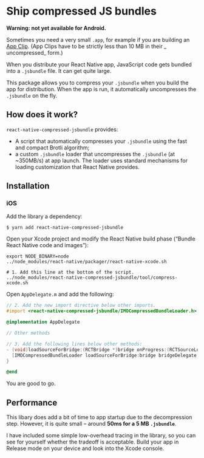 # Ship compressed JS bundles

**Warning: not yet available for Android.**

Sometimes you need a very small `.app`, for example if you are building
an [App Clip](https://developer.apple.com/app-clips/). (App Clips have to be strictly less than 10 MB in their _
uncompressed_ form.)

When you distribute your React Native app, JavaScript code gets bundled into a `.jsbundle` file. It can get quite large.

This package allows you to compress your `.jsbundle` when you build the app for distribution. When the app is run, it
automatically uncompresses the `.jsbundle` on the fly.

## How does it work?

`react-native-compressed-jsbundle` provides:

- A script that automatically compresses your `.jsbundle` using the fast and compact Brotli algorithm;
- a custom `.jsbundle` loader that uncompresses the `.jsbundle` (at ~350MB/s) at app launch. The loader uses standard mechanisms for loading customization that React Native provides.

## Installation

### iOS

Add the library a dependency:

```shell
$ yarn add react-native-compressed-jsbundle
```

Open your Xcode project and modify the React Native build phase (“Bundle React Native code and images”):

```shell
export NODE_BINARY=node
../node_modules/react-native/packager/react-native-xcode.sh

# 1. Add this line at the bottom of the script.
../node_modules/react-native-compressed-jsbundle/tool/compress-xcode.sh 
```

Open `AppDelegate.m` and add the following:

```objectivec
// 2. Add the new import directive below other imports.
#import <react-native-compressed-jsbundle/IMOCompressedBundleLoader.h>

@implementation AppDelegate

// Other methods

// 3. Add the following lines below other methods:
- (void)loadSourceForBridge:(RCTBridge *)bridge onProgress:(RCTSourceLoadProgressBlock)onProgress onComplete:(RCTSourceLoadBlock)loadCallback {
  [IMOCompressedBundleLoader loadSourceForBridge:bridge bridgeDelegate:self onProgress:onProgress onComplete:loadCallback];
}

@end
```

You are good to go.

## Performance

This libary does add a bit of time to app startup due to the decompression step. However, it is quite small – around **50ms for a 5 MB `.jsbundle`**. 

I have included some simple low-overhead tracing in the library, so you can see for yourself whether the tradeoff is
acceptable. Build your app in Release mode on your device and look into the Xcode console.

